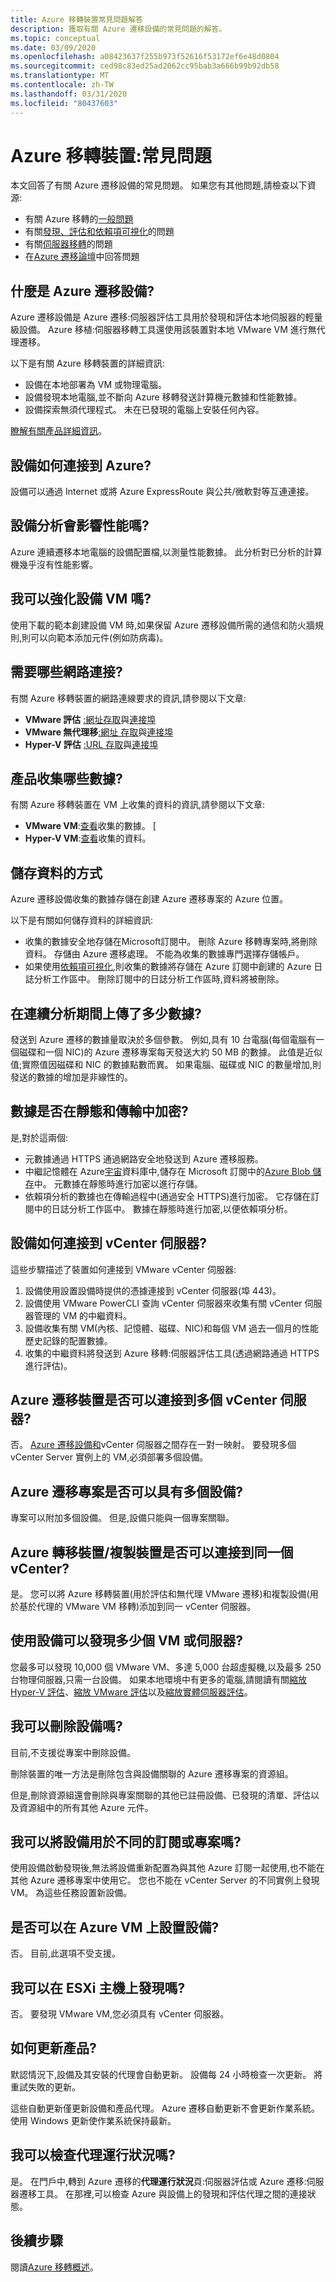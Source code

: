 ```yaml
---
title: Azure 移轉裝置常見問題解答
description: 獲取有關 Azure 遷移設備的常見問題的解答。
ms.topic: conceptual
ms.date: 03/09/2020
ms.openlocfilehash: a08423637f255b973f52616f53172ef6e48d0804
ms.sourcegitcommit: ced98c83ed25ad2062cc95bab3a666b99b92db58
ms.translationtype: MT
ms.contentlocale: zh-TW
ms.lasthandoff: 03/31/2020
ms.locfileid: "80437603"
---
```

# <a name="azure-migrate-appliance-common-questions"></a>Azure 移轉裝置:常見問題

本文回答了有關 Azure 遷移設備的常見問題。 如果您有其他問題,請檢查以下資源:

- 有關 Azure 移轉的[一般問題](resources-faq.md)
- 有關[發現、評估和依賴項可視化](common-questions-discovery-assessment.md)的問題
- 有關[伺服器移轉](common-questions-server-migration.md)的問題
- 在[Azure 遷移論壇](https://aka.ms/AzureMigrateForum)中回答問題

## <a name="what-is-the-azure-migrate-appliance"></a>什麼是 Azure 遷移設備?

Azure 遷移設備是 Azure 遷移:伺服器評估工具用於發現和評估本地伺服器的輕量級設備。 Azure 移植:伺服器移轉工具還使用該裝置對本地 VMware VM 進行無代理遷移。

以下是有關 Azure 移轉裝置的詳細資訊:

- 設備在本地部署為 VM 或物理電腦。
- 設備發現本地電腦,並不斷向 Azure 移轉發送計算機元數據和性能數據。
- 設備探索無須代理程式。 未在已發現的電腦上安裝任何內容。

[瞭解有關產品詳細資訊](migrate-appliance.md)。

## <a name="how-does-the-appliance-connect-to-azure"></a>設備如何連接到 Azure?

設備可以通過 Internet 或將 Azure ExpressRoute 與公共/微軟對等互連連接。

## <a name="does-appliance-analysis-affect-performance"></a>設備分析會影響性能嗎?

Azure 連續遷移本地電腦的設備配置檔,以測量性能數據。 此分析對已分析的計算機幾乎沒有性能影響。

## <a name="can-i-harden-the-appliance-vm"></a>我可以強化設備 VM 嗎?

使用下載的範本創建設備 VM 時,如果保留 Azure 遷移設備所需的通信和防火牆規則,則可以向範本添加元件(例如防病毒)。

## <a name="what-network-connectivity-is-required"></a>需要哪些網路連接?

有關 Azure 移轉裝置的網路連線要求的資訊,請參閱以下文章:

- **VMware 評估** [:網址存取](migrate-appliance.md#url-access)與[連接埠](migrate-support-matrix-vmware.md#port-access)
- **VMware 無代理移**[:網址 存取](migrate-appliance.md#url-access)與[連接埠](migrate-support-matrix-vmware-migration.md#agentless-ports)
- **Hyper-V 評估** [:URL 存取](migrate-appliance.md#url-access)與[連接埠](migrate-support-matrix-hyper-v.md#port-access)

## <a name="what-data-does-the-appliance-collect"></a>產品收集哪些數據?

有關 Azure 移轉裝置在 VM 上收集的資料的資訊,請參閱以下文章:

- **VMware VM**:[查看](migrate-appliance.md#collected-data---vmware)收集的數據。 [
- **Hyper-V VM**:[查看](migrate-appliance.md#collected-data---hyper-v)收集的資料。

## <a name="how-is-data-stored"></a>儲存資料的方式

Azure 遷移設備收集的數據存儲在創建 Azure 遷移專案的 Azure 位置。

以下是有關如何儲存資料的詳細資訊:

- 收集的數據安全地存儲在Microsoft訂閱中。 刪除 Azure 移轉專案時,將刪除資料。 存儲由 Azure 遷移處理。 不能為收集的數據專門選擇存儲帳戶。
- 如果使用[依賴項可視化](concepts-dependency-visualization.md),則收集的數據將存儲在 Azure 訂閱中創建的 Azure 日誌分析工作區中。 刪除訂閱中的日誌分析工作區時,資料將被刪除。

## <a name="how-much-data-is-uploaded-during-continuous-profiling"></a>在連續分析期間上傳了多少數據?

發送到 Azure 遷移的數據量取決於多個參數。 例如,具有 10 台電腦(每個電腦有一個磁碟和一個 NIC)的 Azure 遷移專案每天發送大約 50 MB 的數據。 此值是近似值;實際值因磁碟和 NIC 的數據點數而異。 如果電腦、磁碟或 NIC 的數量增加,則發送的數據的增加是非線性的。

## <a name="is-data-encrypted-at-rest-and-in-transit"></a>數據是否在靜態和傳輸中加密?

是,對於這兩個:

- 元數據通過 HTTPS 通過網路安全地發送到 Azure 遷移服務。
- 中繼記憶體在 Azure[宇宙](../cosmos-db/database-encryption-at-rest.md)資料庫中,儲存在 Microsoft 訂閱中的[Azure Blob 儲存](../storage/common/storage-service-encryption.md)中。 元數據在靜態時進行加密以進行存儲。
- 依賴項分析的數據也在傳輸過程中(通過安全 HTTPS)進行加密。 它存儲在訂閱中的日誌分析工作區中。 數據在靜態時進行加密,以便依賴項分析。

## <a name="how-does-the-appliance-connect-to-vcenter-server"></a>設備如何連接到 vCenter 伺服器?

這些步驟描述了裝置如何連接到 VMware vCenter 伺服器:

1. 設備使用設置設備時提供的憑據連接到 vCenter 伺服器(埠 443)。
2. 設備使用 VMware PowerCLI 查詢 vCenter 伺服器來收集有關 vCenter 伺服器管理的 VM 的中繼資料。
3. 設備收集有關 VM(內核、記憶體、磁碟、NIC)和每個 VM 過去一個月的性能歷史記錄的配置數據。
4. 收集的中繼資料將發送到 Azure 移轉:伺服器評估工具(透過網路通過 HTTPS 進行評估)。

## <a name="can-the-azure-migrate-appliance-connect-to-multiple-vcenter-servers"></a>Azure 遷移裝置是否可以連接到多個 vCenter 伺服器?

否。 [Azure 遷移設備和](migrate-appliance.md)vCenter 伺服器之間存在一對一映射。 要發現多個 vCenter Server 實例上的 VM,必須部署多個設備。 

## <a name="can-an-azure-migrate-project-have-multiple-appliances"></a>Azure 遷移專案是否可以具有多個設備?
專案可以附加多個設備。 但是,設備只能與一個專案關聯。 

## <a name="can-the-azure-migrate-appliancereplication-appliance-connect-to-the-same-vcenter"></a>Azure 轉移裝置/複製裝置是否可以連接到同一個 vCenter?
是。 您可以將 Azure 移轉裝置(用於評估和無代理 VMware 遷移)和複製設備(用於基於代理的 VMware VM 移轉)添加到同一 vCenter 伺服器。


## <a name="how-many-vms-or-servers-can-i-discover-with-an-appliance"></a>使用設備可以發現多少個 VM 或伺服器?

您最多可以發現 10,000 個 VMware VM、多達 5,000 台超虛擬機,以及最多 250 台物理伺服器,只需一台設備。 如果本地環境中有更多的電腦,請閱讀有關[縮放 Hyper-V 評估](scale-hyper-v-assessment.md)、[縮放 VMware 評估](scale-vmware-assessment.md)以及[縮放實體伺服器評估](scale-physical-assessment.md)。

## <a name="can-i-delete-an-appliance"></a>我可以刪除設備嗎?

目前,不支援從專案中刪除設備。

刪除裝置的唯一方法是刪除包含與設備關聯的 Azure 遷移專案的資源組。

但是,刪除資源組還會刪除與專案關聯的其他已註冊設備、已發現的清單、評估以及資源組中的所有其他 Azure 元件。

## <a name="can-i-use-the-appliance-with-a-different-subscription-or-project"></a>我可以將設備用於不同的訂閱或專案嗎?

使用設備啟動發現後,無法將設備重新配置為與其他 Azure 訂閱一起使用,也不能在其他 Azure 遷移專案中使用它。 您也不能在 vCenter Server 的不同實例上發現 VM。 為這些任務設置新設備。

## <a name="can-i-set-up-the-appliance-on-an-azure-vm"></a>是否可以在 Azure VM 上設置設備?

否。 目前,此選項不受支援。 

## <a name="can-i-discover-on-an-esxi-host"></a>我可以在 ESXi 主機上發現嗎?

否。 要發現 VMware VM,您必須具有 vCenter 伺服器。

## <a name="how-do-i-update-the-appliance"></a>如何更新產品?

默認情況下,設備及其安裝的代理會自動更新。 設備每 24 小時檢查一次更新。 將重試失敗的更新。 

這些自動更新僅更新設備和產品代理。 Azure 遷移自動更新不會更新作業系統。 使用 Windows 更新使作業系統保持最新。

## <a name="can-i-check-agent-health"></a>我可以檢查代理運行狀況嗎?

是。 在門戶中,轉到 Azure 遷移的**代理運行狀況**頁:伺服器評估或 Azure 遷移:伺服器遷移工具。 在那裡,可以檢查 Azure 與設備上的發現和評估代理之間的連接狀態。

## <a name="next-steps"></a>後續步驟

閱讀[Azure 移轉概述](migrate-services-overview.md)。
